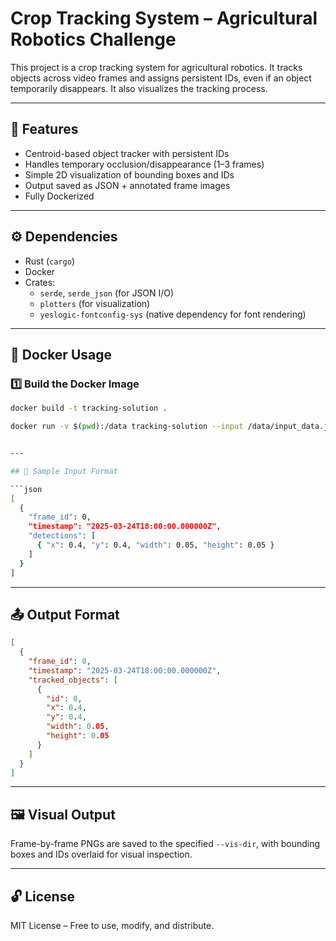 # Crop Tracking System – Agricultural Robotics Challenge

This project is a crop tracking system for agricultural robotics. It tracks objects across video frames and assigns persistent IDs, even if an object temporarily disappears. It also visualizes the tracking process.

---

## 🚀 Features

- Centroid-based object tracker with persistent IDs
- Handles temporary occlusion/disappearance (1–3 frames)
- Simple 2D visualization of bounding boxes and IDs
- Output saved as JSON + annotated frame images
- Fully Dockerized

---

## ⚙️ Dependencies

- Rust (`cargo`)
- Docker
- Crates:
  - `serde`, `serde_json` (for JSON I/O)
  - `plotters` (for visualization)
  - `yeslogic-fontconfig-sys` (native dependency for font rendering)

---

## 🐳 Docker Usage

### 1️⃣ Build the Docker Image

```bash
docker build -t tracking-solution .

docker run -v $(pwd):/data tracking-solution --input /data/input_data.json --output /data/tracking_output.json --vis-dir /data/visualization


---

## 🧪 Sample Input Format

```json
[
  {
    "frame_id": 0,
    "timestamp": "2025-03-24T18:00:00.000000Z",
    "detections": [
      { "x": 0.4, "y": 0.4, "width": 0.05, "height": 0.05 }
    ]
  }
]
```

---

## 📤 Output Format

```json
[
  {
    "frame_id": 0,
    "timestamp": "2025-03-24T18:00:00.000000Z",
    "tracked_objects": [
      {
        "id": 0,
        "x": 0.4,
        "y": 0.4,
        "width": 0.05,
        "height": 0.05
      }
    ]
  }
]
```

---

## 🖼 Visual Output

Frame-by-frame PNGs are saved to the specified `--vis-dir`, with bounding boxes and IDs overlaid for visual inspection.

---

## 🔓 License

MIT License – Free to use, modify, and distribute.


